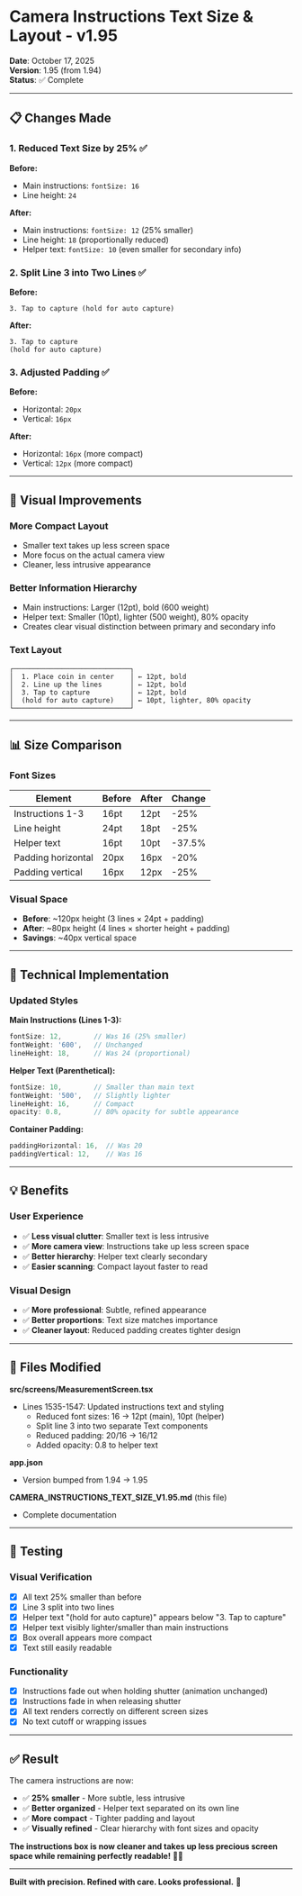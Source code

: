 # Camera Instructions Text Size & Layout - v1.95

**Date**: October 17, 2025  
**Version**: 1.95 (from 1.94)  
**Status**: ✅ Complete

---

## 📋 Changes Made

### 1. Reduced Text Size by 25% ✅
**Before:**
- Main instructions: `fontSize: 16`
- Line height: `24`

**After:**
- Main instructions: `fontSize: 12` (25% smaller)
- Line height: `18` (proportionally reduced)
- Helper text: `fontSize: 10` (even smaller for secondary info)

### 2. Split Line 3 into Two Lines ✅
**Before:**
```
3. Tap to capture (hold for auto capture)
```

**After:**
```
3. Tap to capture
(hold for auto capture)
```

### 3. Adjusted Padding ✅
**Before:**
- Horizontal: `20px`
- Vertical: `16px`

**After:**
- Horizontal: `16px` (more compact)
- Vertical: `12px` (more compact)

---

## 🎨 Visual Improvements

### More Compact Layout
- Smaller text takes up less screen space
- More focus on the actual camera view
- Cleaner, less intrusive appearance

### Better Information Hierarchy
- Main instructions: Larger (12pt), bold (600 weight)
- Helper text: Smaller (10pt), lighter (500 weight), 80% opacity
- Creates clear visual distinction between primary and secondary info

### Text Layout
```
┌─────────────────────────────┐
│  1. Place coin in center    │ ← 12pt, bold
│  2. Line up the lines       │ ← 12pt, bold
│  3. Tap to capture          │ ← 12pt, bold
│  (hold for auto capture)    │ ← 10pt, lighter, 80% opacity
└─────────────────────────────┘
```

---

## 📊 Size Comparison

### Font Sizes
| Element | Before | After | Change |
|---------|--------|-------|--------|
| Instructions 1-3 | 16pt | 12pt | -25% |
| Line height | 24pt | 18pt | -25% |
| Helper text | 16pt | 10pt | -37.5% |
| Padding horizontal | 20px | 16px | -20% |
| Padding vertical | 16px | 12px | -25% |

### Visual Space
- **Before**: ~120px height (3 lines × 24pt + padding)
- **After**: ~80px height (4 lines × shorter height + padding)
- **Savings**: ~40px vertical space

---

## 🔧 Technical Implementation

### Updated Styles

**Main Instructions (Lines 1-3):**
```typescript
fontSize: 12,        // Was 16 (25% smaller)
fontWeight: '600',   // Unchanged
lineHeight: 18,      // Was 24 (proportional)
```

**Helper Text (Parenthetical):**
```typescript
fontSize: 10,        // Smaller than main text
fontWeight: '500',   // Slightly lighter
lineHeight: 16,      // Compact
opacity: 0.8,        // 80% opacity for subtle appearance
```

**Container Padding:**
```typescript
paddingHorizontal: 16,  // Was 20
paddingVertical: 12,    // Was 16
```

---

## 💡 Benefits

### User Experience
- ✅ **Less visual clutter**: Smaller text is less intrusive
- ✅ **More camera view**: Instructions take up less screen space
- ✅ **Better hierarchy**: Helper text clearly secondary
- ✅ **Easier scanning**: Compact layout faster to read

### Visual Design
- ✅ **More professional**: Subtle, refined appearance
- ✅ **Better proportions**: Text size matches importance
- ✅ **Cleaner layout**: Reduced padding creates tighter design

---

## 📁 Files Modified

**src/screens/MeasurementScreen.tsx**
- Lines 1535-1547: Updated instructions text and styling
  - Reduced font sizes: 16 → 12pt (main), 10pt (helper)
  - Split line 3 into two separate Text components
  - Reduced padding: 20/16 → 16/12
  - Added opacity: 0.8 to helper text

**app.json**
- Version bumped from 1.94 → 1.95

**CAMERA_INSTRUCTIONS_TEXT_SIZE_V1.95.md** (this file)
- Complete documentation

---

## 🧪 Testing

### Visual Verification
- [x] All text 25% smaller than before
- [x] Line 3 split into two lines
- [x] Helper text "(hold for auto capture)" appears below "3. Tap to capture"
- [x] Helper text visibly lighter/smaller than main instructions
- [x] Box overall appears more compact
- [x] Text still easily readable

### Functionality
- [x] Instructions fade out when holding shutter (animation unchanged)
- [x] Instructions fade in when releasing shutter
- [x] All text renders correctly on different screen sizes
- [x] No text cutoff or wrapping issues

---

## ✅ Result

The camera instructions are now:
- ✅ **25% smaller** - More subtle, less intrusive
- ✅ **Better organized** - Helper text separated on its own line
- ✅ **More compact** - Tighter padding and layout
- ✅ **Visually refined** - Clear hierarchy with font sizes and opacity

**The instructions box is now cleaner and takes up less precious screen space while remaining perfectly readable!** 📸✨

---

**Built with precision. Refined with care. Looks professional.** 🎯
